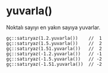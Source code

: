 # yuvarla\(\)

Noktalı sayıyı en yakın sayıya yuvarlar.

```text
gç::satıryaz(1.2.yuvarla())    //  1
gç::satıryaz(1.5.yuvarla())    //  2
gç::satıryaz(1.51.yuvarla())   //  2
gç::satıryaz(-1.2.yuvarla())   // -1
gç::satıryaz(-1.5.yuvarla())   // -2
gç::satıryaz(-1.51.yuvarla())  // -2
```


